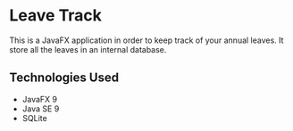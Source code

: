 # Leave Track #

This is a JavaFX application in order to keep track of your annual leaves.
It store all the leaves in an internal database. 

## Technologies Used ##

* JavaFX 9
* Java SE 9
* SQLite